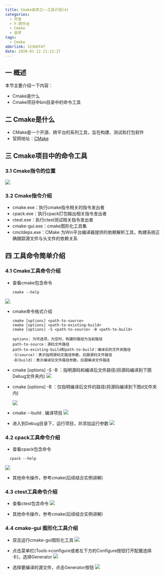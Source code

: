 ```yaml
---
title: Cmake自学之——工具介绍(4)
categories:
  - 开发
  - F-跨平台
  - Cmake
  - 自学
tags:
  - Cmake
abbrlink: 32360f4f
date: 2020-01-12 21:12:27
---
```

## 一 概述

本节主要介绍一下内容：

* Cmake是什么
* Cmake项目中bin目录中的命令工具

<!--more-->

## 二 Cmake是什么

* CMake是一个开源、跨平台的系列工具，旨在构建、测试和打包软件
* 官网地址：[CMake](https://cmake.org/)

## 三 Cmake项目中的命令工具
### 3.1 Cmake指令的位置
![][1]

### 3.2 Cmake指令介绍

* cmake.exe：执行cmake指令相关的指令发出者
* cpack.exe：执行cpack打包输出相关指令发出者
* ctest.exe：执行ctest测试相关指令发出者
* cmake-gui.exe：cmake图形化工具集
* cmcldeps.exe：CMake 为Win平台编译器提供的依赖解析工具，构建系统正确跟踪源文件与头文件的依赖关系

## 四 工具命令简单介绍

### 4.1  Cmake工具命令介绍

* 查看cmake包含命令

  ```
  cmake --help
  ```

![][2]

* cmake命令格式介绍

  ```
  cmake [options] <path-to-source>
  cmake [options] <path-to-existing-build>
  cmake [options] -S <path-to-source> -B <path-to-build>
  
  options: 为可选项，为空时，构建的路径为当前路径
  path-to-source：源码文件路径
  path-to-existing-build和path-to-build：编译后的文件夹路径
  -S(source)：表示指明源码文路径参数，后跟源码文件路径
  -B(build)：表示编译后文件路径参数，后跟编译文件路径
  ```

* cmake [options] -S <path-to-source> -B <path-to-build>：指明源码和编译后文件路径(将源码编译到下图Debug文件夹内)
  ![][3]

* cmake [options]  -B <path-to-build>：仅指明编译后文件的路径(将源码编译到下图d文件夹内)

  ![][4]

* cmake --build . 编译项目
![][5]

* 进入到Debug目录下，运行项目，并添加运行参数
![][6]

### 4.2 cpack工具命令介绍

* 查看cpack包含命令

```
  cpack --help
```

  ![][7]

* 其他命令操作，参考cmake(后续结合实例讲解)

### 4.3 ctest工具命令介绍

* 查看ctest包含命令
![][8]

* 其他命令操作，参考cmake(后续结合实例讲解)

### 4.4 cmake-gui 图形化工具介绍

* 双击运行cmake-gui图形化工具
![][9]

* 点击菜单栏(Tools->configure或者左下方的Configure按钮打开配置选择卡)，选择Generator
  ![][10]

* 选择要编译的源文件，点击Generator按钮
![][11]



[1]:https://cdn.jsdelivr.net/gh/PGzxc/CDN/blog-image/cmake-cmd-bin-list.png
[2]:https://cdn.jsdelivr.net/gh/PGzxc/CDN/blog-image/cmake-cmd-help.png
[3]:https://cdn.jsdelivr.net/gh/PGzxc/CDN/blog-image/cmake-cmd--s-d-sample.png
[4]:https://cdn.jsdelivr.net/gh/PGzxc/CDN/blog-image/cmake-cmd-build-b.png
[5]:https://cdn.jsdelivr.net/gh/PGzxc/CDN/blog-image/cmake-tools-build-project.png
[6]:https://cdn.jsdelivr.net/gh/PGzxc/CDN/blog-image/cmake-tools-run-params.png
[7]:https://cdn.jsdelivr.net/gh/PGzxc/CDN/blog-image/cpack-tools-help.png
[8]:https://cdn.jsdelivr.net/gh/PGzxc/CDN/blog-image/ctest-tools-help.png
[9]:https://cdn.jsdelivr.net/gh/PGzxc/CDN/blog-image/cmake-tools-gui-open.png
[10]:https://cdn.jsdelivr.net/gh/PGzxc/CDN/blog-image/cmake-tools-generator-choice.png
[11]:https://cdn.jsdelivr.net/gh/PGzxc/CDN/blog-image/cmake-tools-gui-source-generate.png